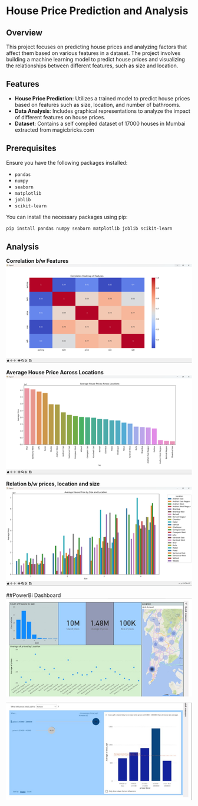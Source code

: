 # House Price Prediction and Analysis

## Overview

This project focuses on predicting house prices and analyzing factors that affect them based on various features in a dataset. The project involves building a machine learning model to predict house prices and visualizing the relationships between different features, such as size and location.

## Features

- **House Price Prediction**: Utilizes a trained model to predict house prices based on features such as size, location, and number of bathrooms.
- **Data Analysis**: Includes graphical representations to analyze the impact of different features on house prices.
- **Dataset**: Contains a self compiled dataset of 17000 houses in Mumbai extracted from magicbricks.com
## Prerequisites

Ensure you have the following packages installed:
- `pandas`
- `numpy`
- `seaborn`
- `matplotlib`
- `joblib`
- `scikit-learn`

You can install the necessary packages using pip:

```bash
pip install pandas numpy seaborn matplotlib joblib scikit-learn
```
## Analysis
**Correlation b/w Features**
![Correlation b/w Features](Plots/img.png)

**Average House Price Across Locations**
![Average House Price Across Locations](Plots/img_1.png)

**Relation b/w prices, location and size**
![Relation b/w prices, location and size](Plots/img_3.png)

##PowerBi Dashboard
![Page1](Plots/11.jpg)

![Page2](Plots/12.jpg)



